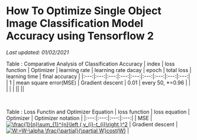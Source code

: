 # How To Optimize Single Object Image Classification Model Accuracy using Tensorflow 2
*Last updated: 01/02/2021*

<!-- using https://www.codecogs.com/latex/eqneditor.php -->
Table : Comparative Analysis of Classification Accuracy 
| index | loss function | Optimizer | learning rate | learning rate dacay | epoch | total loss | learning time | final accuracy |
|:---:|:---:|:---:|:---:|:---:|:---:|:---:|:---:|:---:|
| 1 | mean square error(MSE) | Gradient descent | 0.01 | every 50, \*=0.96 |  |  |  | |
||
||

<br>

Table : Loss Functin and Optimizer Equation
| loss function | loss equation | Optimizer | Optimizer notation |
|:---:|:---:|:---:|:---:|
| MSE | <a href="https://www.codecogs.com/eqnedit.php?latex=\frac{1}{n}\sum_{1}^{n}\left&space;(&space;y_{i}-t_{i}\right&space;)^2" target="_blank"><img src="https://latex.codecogs.com/svg.latex?\frac{1}{n}\sum_{1}^{n}\left&space;(&space;y_{i}-t_{i}\right&space;)^2" title="\frac{1}{n}\sum_{1}^{n}\left ( y_{i}-t_{i}\right )^2" /></a> | Gradient descent | <a href="https://www.codecogs.com/eqnedit.php?latex=W:=W-\alpha&space;\frac{\partial}{\partial&space;W}cost(W)" target="_blank"><img src="https://latex.codecogs.com/gif.latex?W:=W-\alpha&space;\frac{\partial}{\partial&space;W}cost(W)" title="W:=W-\alpha \frac{\partial}{\partial W}cost(W)" /></a> |
